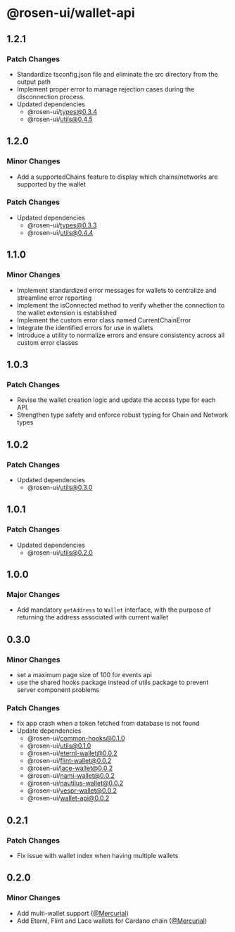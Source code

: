 # @rosen-ui/wallet-api

## 1.2.1

### Patch Changes

- Standardize tsconfig.json file and eliminate the src directory from the output path
- Implement proper error to manage rejection cases during the disconnection process.
- Updated dependencies
  - @rosen-ui/types@0.3.4
  - @rosen-ui/utils@0.4.5

## 1.2.0

### Minor Changes

- Add a supportedChains feature to display which chains/networks are supported by the wallet

### Patch Changes

- Updated dependencies
  - @rosen-ui/types@0.3.3
  - @rosen-ui/utils@0.4.4

## 1.1.0

### Minor Changes

- Implement standardized error messages for wallets to centralize and streamline error reporting
- Implement the isConnected method to verify whether the connection to the wallet extension is established
- Implement the custom error class named CurrentChainError
- Integrate the identified errors for use in wallets
- Introduce a utility to normalize errors and ensure consistency across all custom error classes

## 1.0.3

### Patch Changes

- Revise the wallet creation logic and update the access type for each API.
- Strengthen type safety and enforce robust typing for Chain and Network types

## 1.0.2

### Patch Changes

- Updated dependencies
  - @rosen-ui/utils@0.3.0

## 1.0.1

### Patch Changes

- Updated dependencies
  - @rosen-ui/utils@0.2.0

## 1.0.0

### Major Changes

- Add mandatory `getAddress` to `Wallet` interface, with the purpose of returning the address associated with current wallet

## 0.3.0

### Minor Changes

- set a maximum page size of 100 for events api
- use the shared hooks package instead of utils package to prevent server component problems

### Patch Changes

- fix app crash when a token fetched from database is not found
- Update dependencies
  - @rosen-ui/common-hooks@0.1.0
  - @rosen-ui/utils@0.1.0
  - @rosen-ui/eternl-wallet@0.0.2
  - @rosen-ui/flint-wallet@0.0.2
  - @rosen-ui/lace-wallet@0.0.2
  - @rosen-ui/nami-wallet@0.0.2
  - @rosen-ui/nautilus-wallet@0.0.2
  - @rosen-ui/vespr-wallet@0.0.2
  - @rosen-ui/wallet-api@0.0.2

## 0.2.1

### Patch Changes

- Fix issue with wallet index when having multiple wallets

## 0.2.0

### Minor Changes

- Add multi-wallet support ([@Mercurial](https://github.com/Mercurial))
- Add Eternl, Flint and Lace wallets for Cardano chain ([@Mercurial](https://github.com/Mercurial))
